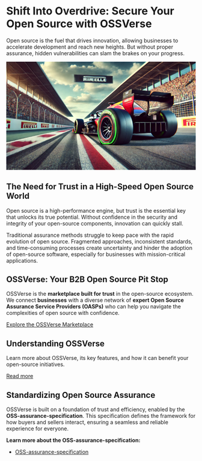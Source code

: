 # Shift Into Overdrive: Secure Your Open Source with OSSVerse

Open source is the fuel that drives innovation, allowing businesses to accelerate development and reach new heights. But without proper assurance, hidden vulnerabilities can slam the brakes on your progress.

![](assets/images/racecar-wth-flat-tyre.jpg)

## The Need for Trust in a High-Speed Open Source World

Open source is a high-performance engine, but trust is the essential key that unlocks its true potential.  Without confidence in the security and integrity of your open-source components, innovation can quickly stall.

Traditional assurance methods struggle to keep pace with the rapid evolution of open source.  Fragmented approaches, inconsistent standards, and time-consuming processes create uncertainty and hinder the adoption of open-source software, especially for businesses with mission-critical applications.

## OSSVerse: Your B2B Open Source Pit Stop

OSSVerse is the **marketplace built for trust** in the open-source ecosystem. We connect **businesses** with a diverse network of **expert Open Source Assurance Service Providers (OASPs)** who can help you navigate the complexities of open source with confidence.

[Explore the OSSVerse Marketplace](https://ossverse.github.io/OSSVerse/)

## Understanding OSSVerse

Learn more about OSSVerse, its key features, and how it can benefit your open-source initiatives.

[Read more](concepts.md)

## Standardizing Open Source Assurance

OSSVerse is built on a foundation of trust and efficiency, enabled by the **OSS-assurance-specification**. This specification defines the framework for how buyers and sellers interact, ensuring a seamless and reliable experience for everyone.

**Learn more about the OSS-assurance-specification:**

*   [OSS-assurance-specification](oss-assurance-specification.md) 

